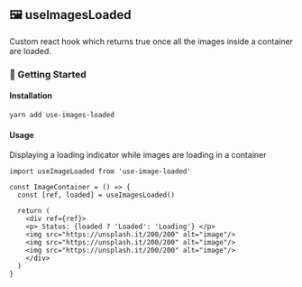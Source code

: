 ## 🖼️ useImagesLoaded

Custom react hook which returns true once all the images inside a container are loaded.

### 🚀 Getting Started

#### Installation

```
yarn add use-images-loaded
```

#### Usage

Displaying a loading indicator while images are loading in a container

```
import useImageLoaded from 'use-image-loaded'

const ImageContainer = () => {
  const [ref, loaded] = useImagesLoaded()

  return (
    <div ref={ref}>
    <p> Status: {loaded ? 'Loaded': 'Loading'} </p>
    <img src="https://unsplash.it/200/200" alt="image"/>
    <img src="https://unsplash.it/200/200" alt="image"/>
    <img src="https://unsplash.it/200/200" alt="image"/>
    </div>
  )
}
```
